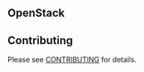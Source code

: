 ## OpenStack


## Contributing
Please see [CONTRIBUTING](https://github.com/bigambitions/technology-articles/blob/master/contributing.md) for details.



